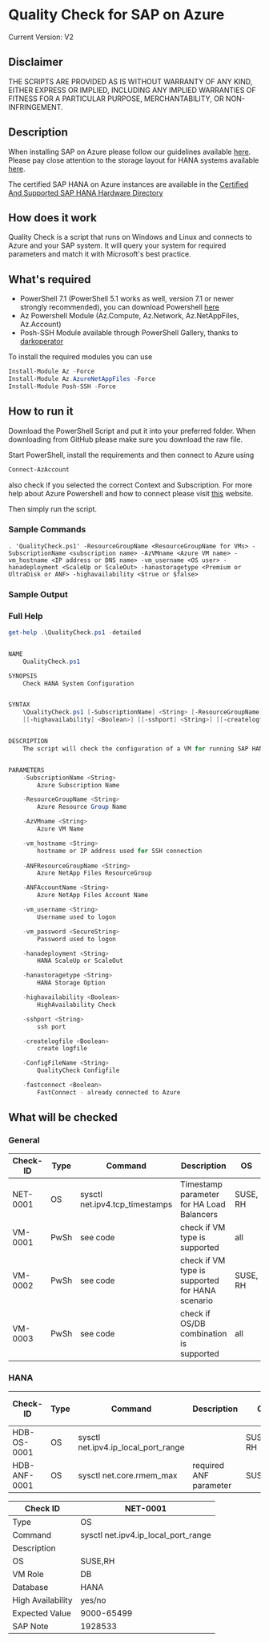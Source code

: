 # Quality Check for SAP on Azure

Current Version: V2

## Disclaimer

THE SCRIPTS ARE PROVIDED AS IS WITHOUT WARRANTY OF ANY KIND, EITHER EXPRESS OR IMPLIED, INCLUDING ANY IMPLIED WARRANTIES OF FITNESS FOR A PARTICULAR PURPOSE, MERCHANTABILITY, OR NON-INFRINGEMENT.

## Description

When installing SAP on Azure please follow our guidelines available [here](https://docs.microsoft.com/en-us/azure/virtual-machines/workloads/sap/get-started).
Please pay close attention to the storage layout for HANA systems available [here](https://docs.microsoft.com/en-us/azure/virtual-machines/workloads/sap/hana-vm-operations-storage).

The certified SAP HANA on Azure instances are available in the [Certified And Supported SAP HANA Hardware Directory](https://www.sap.com/dmc/exp/2014-09-02-hana-hardware/enEN/#/solutions?filters=iaas;ve:24)

## How does it work

Quality Check is a script that runs on Windows and Linux and connects to Azure and your SAP system.
It will query your system for required parameters and match it with Microsoft's best practice.

## What's required

* PowerShell 7.1 (PowerShell 5.1 works as well, version 7.1 or newer strongly recommended), you can download Powershell [here](https://aka.ms/powershell-release?tag=stable)
* Az Powershell Module (Az.Compute, Az.Network, Az.NetAppFiles, Az.Account)
* Posh-SSH Module available through PowerShell Gallery, thanks to [darkoperator](https://github.com/darkoperator/Posh-SSH)

To install the required modules you can use
```powershell
Install-Module Az -Force
Install-Module Az.AzureNetAppFiles -Force
Install-Module Posh-SSH -Force
```

## How to run it

Download the PowerShell Script and put it into your preferred folder.
When downloading from GitHub please make sure you download the raw file.

Start PowerShell, install the requirements and then connect to Azure using

```powershell
Connect-AzAccount
```

also check if you selected the correct Context and Subscription.
For more help about Azure Powershell and how to connect please visit [this](https://github.com/Azure/azure-powershell) website.

Then simply run the script.

### Sample Commands

```
. 'QualityCheck.ps1' -ResourceGroupName <ResourceGroupName for VMs> -SubscriptionName <subscription name> -AzVMname <Azure VM name> -vm_hostname <IP address or DNS name> -vm_username <OS user> -hanadeployment <ScaleUp or ScaleOut> -hanastoragetype <Premium or UltraDisk or ANF> -highavailability <$true or $false>
```

### Sample Output

### Full Help

```powershell
get-help .\QualityCheck.ps1 -detailed


NAME
    QualityCheck.ps1

SYNOPSIS
    Check HANA System Configuration


SYNTAX
    \QualityCheck.ps1 [-SubscriptionName] <String> [-ResourceGroupName] <String> [-AzVMname] <String> [-vm_hostname] <String> [[-ANFResourceGroupName] <String>] [[-ANFAccountName] <String>] [-vm_username] <String> [-vm_password] <SecureString> [[-hanadeployment] <String>] [[-hanastoragetype] <String>]      
    [[-highavailability] <Boolean>] [[-sshport] <String>] [[-createlogfile] <Boolean>] [[-ConfigFileName] <Object>] [[-fastconnect] <Object>] [<CommonParameters>]


DESCRIPTION
    The script will check the configuration of a VM for running SAP HANA


PARAMETERS
    -SubscriptionName <String>
        Azure Subscription Name

    -ResourceGroupName <String>
        Azure Resource Group Name

    -AzVMname <String>
        Azure VM Name

    -vm_hostname <String>
        hostname or IP address used for SSH connection
        
    -ANFResourceGroupName <String>
        Azure NetApp Files ResourceGroup

    -ANFAccountName <String>
        Azure NetApp Files Account Name

    -vm_username <String>
        Username used to logon

    -vm_password <SecureString>
        Password used to logon

    -hanadeployment <String>
        HANA ScaleUp or ScaleOut

    -hanastoragetype <String>
        HANA Storage Option

    -highavailability <Boolean>
        HighAvailability Check

    -sshport <String>
        ssh port

    -createlogfile <Boolean>
        create logfile

    -ConfigFileName <String>
        QualityCheck Configfile

    -fastconnect <Boolean>
        FastConnect - already connected to Azure

```

## What will be checked

### General

| Check-ID    | Type | Command                                              | Description               | OS        | VM Role | Database   | High Availability | Expected values | SAP Notes |
|-------------|------|------------------------------------------------------|---------------------------|-----------|---------|------------|-------------------|-----------------|-----------|
| NET-0001    | OS   | sysctl net.ipv4.tcp_timestamps                       | Timestamp parameter for HA Load Balancers | SUSE, RH  | DB      | AnyDB,HANA | yes               | 0               | 2382421   |
| VM-0001     | PwSh | see code                                             | check if VM type is supported | all | all | AnyDB, HANA | yes/no |  | 1928533 |
| VM-0002     | PwSh | see code                                             | check if VM type is supported for HANA scenario | SUSE, RH | DB | HANA | yes/no | supported | 1928533 |
| VM-0003     | PwSh | see code                                             | check if OS/DB combination is supported | all | all | all | yes/no | supported | 1928533 |

### HANA

| Check-ID    | Type | Command                                              | Description               | OS        | VM Role | Database   | High Availability | Expected values | SAP Notes / link |
|-------------|------|------------------------------------------------------|---------------------------|-----------|---------|------------|-------------------|-----------------|-----------|
| HDB-OS-0001 | OS   | sysctl net.ipv4.ip_local_port_range                  |                           | SUSE, RH  | DB      | HANA       | yes/no            | 9000-65499      | 2382421   |
| HDB-ANF-0001| OS   | sysctl net.core.rmem_max                             | required ANF parameter    | SUSE,RH   | DB      | HANA       | yes/no            | 16777216        | |

| Check ID | NET-0001 |
|---------------|--------|
| Type        | OS  |
| Command | sysctl net.ipv4.ip_local_port_range |
| Description | |
| OS | SUSE,RH |
| VM Role | DB |
| Database | HANA |
| High Availability | yes/no |
| Expected Value | 9000-65499 |
| SAP Note | 1928533 |

